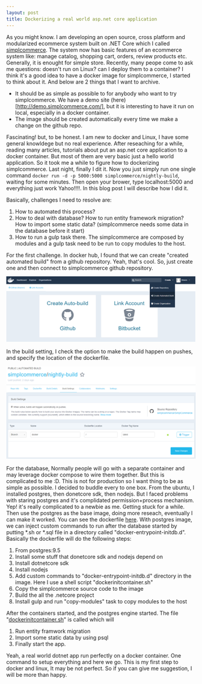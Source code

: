 ```yaml
---
layout: post
title: Dockerizing a real world asp.net core application
---
```


As you might know. I am developing an open source, cross platform and modularized ecommerce system built on .NET Core which I called [simplcommerce](https://github.com/simplcommerce/SimplCommerce). 
The system now has basic features of an ecommerce system like: manage catalog, shopping cart, orders, review products etc. Generally, it is enought for simple store. Recently, many peope come to ask me questions: doesn't run on Linux? can I deploy them to a container?
I think it's a good idea to have a docker image for simplcommerce, I started to think about it. And below are 2 things that I want to archive.
- It should be as simple as possible to for anybody who want to try simplcommerce. We have a demo site (here)[http://demo.simplcommerce.com/], but it is interesting to have it run on local, especially in a docker container.
- The image should be created automatically every time we make a change on the github repo.

Fascinating! but, to be honest. I am new to docker and Linux, I have some general knowldege but no real experience. After reseaching for a while, reading many articles, tutorials about put an asp.net core application to a docker container. But most of them are very basic just a hello world application. So it took me a while to figure how to dockerizing simplcommerce. Last night, finally I dit it. Now you just simply run one single command `docker run -d -p 5000:5000 simplcommerce/nightly-build`, waiting for some minutes. Then open your brower, type localhost:5000 and everything just work Yahoo!!!!. In this blog post I will describe how I did it.

Basically, challenges I need to resolve are:
 1. How to automated this process?
 2. How to deal with database? How to run entity framework migration? How to import some static data? (simplcommerce needs some data in the database before it start)
 3. How to run a gulp task there. The simplcommerce are composed by modules and a gulp task need to be run to copy modules to the host.

For the first challenge. In docker hub, I found that we can create "created automated build" from a github repository. Yeah, that's cool. So, just create one and then connect to simplcommerce github repository. 

![Create automated build](/images/docker-automated-build.png "Create automated build")

In the build setting, I check the option to make the build happen on pushes, and specify the location of the dockerfile.

![Automated build setting](/images/docker-automated-build_setting.png "Automated build setting")

For the database, Normally people will go with a separate container and may leverage docker compose to wire them together. But this is complicated to me :D. This is not for production so I want thing to be as simple as possible. I decided to buddle every to one box. From the ubuntu, I installed postgres, then donetcore sdk, then nodejs. But I faced problems with staring postgres and it's complidated permission+process mechanism. Yep! it's really complicated to a newbie as me. Getting stuck for a while. Then use the postgres as the base image, doing more reseach, eventually I can make it worked. You can see the dockerfile [here](https://github.com/simplcommerce/SimplCommerce/blob/docker/Dockerfile). With postgres image, we can inject custom commands to run after the database started by putting *.sh or *.sql file in a directory called "docker-entrypoint-initdb.d". Basically the dockerfile will do the following steps:
 1. From postgres:9.5
 2. Install some stuff that donetcore sdk and nodejs depend on
 3. Install dotnetcore sdk
 4. Install nodejs
 5. Add custom commands to "docker-entrypoint-initdb.d" directory in the image. Here I use a shell script "dockerinitcontainer.sh"
 6. Copy the simplcommerce source code to the image
 7. Build the all the .netcore project
 8. Install gulp and run "copy-modules" task to copy modules to the host

After the containers started, and the postgres engine started. The file "[dockerinitcontainer.sh](https://github.com/simplcommerce/SimplCommerce/blob/docker/dockerinitcontainer.sh)" is called which will
 1. Run entity framwork migration
 2. Import some static data by using psql
 3. Finally start the app.

Yeah, a real world dotnet app run perfectly on a docker container. One command to setup everything and here we go.
This is my first step to docker and linux, It may be not perfect. So if you can give me suggestion, I will be more than happy.
